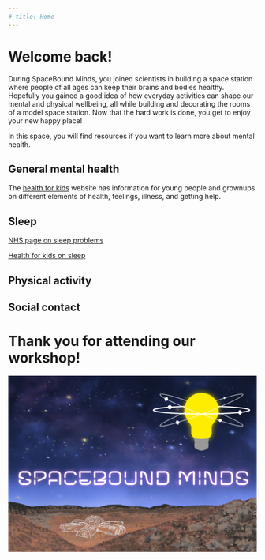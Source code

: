 ```yaml
---
# title: Home
---
```


<!-- This is the home page for our online resources. Maybe some links on general mental health could go here?  -->

# Welcome back!

During SpaceBound Minds, you joined scientists in building a space station where people of all ages can keep their brains and bodies healthy. Hopefully you gained a good idea of how everyday activities can shape our mental and physical wellbeing, all while building and decorating the rooms of a model space station. Now that the hard work is done, you get to enjoy your new happy place!

In this space, you will find resources if you want to learn more about mental health. 

## General mental health

The [health for kids](https://www.healthforkids.co.uk/) website has information for young people and grownups on different elements of health, feelings, illness, and getting help.

## Sleep

<!-- ... alternatively, add the theme-specific resources to [another page](another-page.md). -->
<!-- We could also use more pages to create spaces for resources targeting children and parents. -->

[NHS page on sleep problems](https://www.nhs.uk/every-mind-matters/mental-health-issues/sleep/)

[Health for kids on sleep](https://www.healthforkids.co.uk/staying-healthy/sleep/)

## Physical activity

## Social contact

# Thank you for attending our workshop!

![Picture of a postcard showing the Spacebound Minds logo and a model of the space station.](assets/postcard.png)